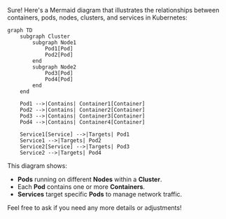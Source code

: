 Sure! Here's a Mermaid diagram that illustrates the relationships between containers, pods, nodes, clusters, and services in Kubernetes:

```mermaid
graph TD
    subgraph Cluster
        subgraph Node1
            Pod1[Pod]
            Pod2[Pod]
        end
        subgraph Node2
            Pod3[Pod]
            Pod4[Pod]
        end
    end

    Pod1 -->|Contains| Container1[Container]
    Pod2 -->|Contains| Container2[Container]
    Pod3 -->|Contains| Container3[Container]
    Pod4 -->|Contains| Container4[Container]

    Service1[Service] -->|Targets| Pod1
    Service1 -->|Targets| Pod2
    Service2[Service] -->|Targets| Pod3
    Service2 -->|Targets| Pod4
```

This diagram shows:
- **Pods** running on different **Nodes** within a **Cluster**.
- Each **Pod** contains one or more **Containers**.
- **Services** target specific **Pods** to manage network traffic.

Feel free to ask if you need any more details or adjustments!
